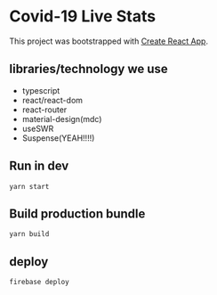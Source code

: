 # Covid-19 Live Stats

This project was bootstrapped with [Create React App](https://github.com/facebook/create-react-app).

## libraries/technology we use

- typescript
- react/react-dom
- react-router
- material-design(mdc)
- useSWR
- Suspense(YEAH!!!!)

## Run in dev

```yarn start```

## Build production bundle

```yarn build```

## deploy

```firebase deploy```
